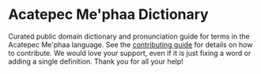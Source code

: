 
# Acatepec Me'phaa Dictionary

Curated public domain dictionary and pronunciation guide for terms in the Acatepec Me'phaa language. See the [contributing guide](https://github.com/drumworkteam/term/blob/make/.github/contributing.md) for details on how to contribute. We would love your support, even if it is just fixing a word or adding a single definition. Thank you for all your help!